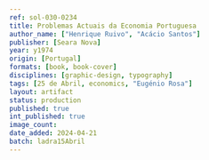 ```yaml
---
ref: sol-030-0234
title: Problemas Actuais da Economia Portuguesa
author_name: ["Henrique Ruivo", "Acácio Santos"]
publisher: [Seara Nova]
year: y1974
origin: [Portugal]
formats: [book, book-cover]
disciplines: [graphic-design, typography]
tags: [25 de Abril, economics, "Eugénio Rosa"]
layout: artifact
status: production
published: true
int_published: true
image_count:
date_added: 2024-04-21
batch: ladra15Abril
---
```

